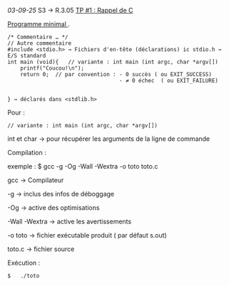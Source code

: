 *03-09-25*
S3 → R.3.05
[TP #1 : Rappel de C](https://cours-info.iut-bm.univ-fcomte.fr/index.php/menu-cours-s3/r3-05-prog-systeme/2386-tp1-rappels-de-c)
	
<u>Programme minimal </u>. 
```extensionC
/* Commentaire … */
// Autre commentaire
#include <stdio.h> → Fichiers d'en-tête (déclarations) ic stdio.h → E/S standard
int main (void){   // variante : int main (int argc, char *argv[])
	printf("Coucou!\n");
	return 0;  // par convention : - 0 succès ( ou EXIT_SUCCESS) 
								   - ≠ 0 échec  ( ou EXIT_FAILURE)


} → déclarés dans <stdlib.h>
```

Pour : 

```` // variante : int main (int argc, char *argv[]) ````

int et char → pour récupérer les arguments de la ligne de commande



Compilation :

exemple : $ gcc -g -Og -Wall -Wextra -o toto toto.c

gcc → Compilateur

-g → inclus des infos de déboggage

-Og → active des optimisations

-Wall -Wextra → active les avertissements

-o toto → fichier exécutable produit ( par défaut s.out)

toto.c → fichier source

Exécution : 

``$   ./toto`` 